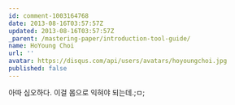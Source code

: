 ```yaml
---
id: comment-1003164768
date: 2013-08-16T03:57:57Z
updated: 2013-08-16T03:57:57Z
_parent: /mastering-paper/introduction-tool-guide/
name: HoYoung Choi
url: ''
avatar: https://disqus.com/api/users/avatars/hoyoungchoi.jpg
published: false
---
```


아따 심오하다. 이걸 몸으로 익혀야 되는데.;ㅁ;
